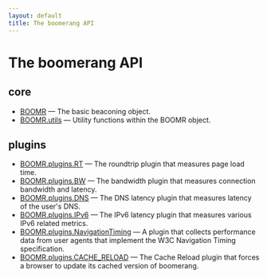```yaml
---
layout: default
title: The boomerang API
---
```


# The boomerang API

## core

-   [BOOMR](BOOMR.html) — The basic beaconing object.
-   [BOOMR.utils](BOOMR.utils.html) — Utility functions within the BOOMR
    object.

## plugins

-   [BOOMR.plugins.RT](RT.html) — The roundtrip plugin that measures
    page load time.
-   [BOOMR.plugins.BW](BW.html) — The bandwidth plugin that measures
    connection bandwidth and latency.
-   [BOOMR.plugins.DNS](DNS.html) — The DNS latency plugin that measures
    latency of the user's DNS.
-   [BOOMR.plugins.IPv6](ipv6.html) — The IPv6 latency plugin that
    measures various IPv6 related metrics.
-   [BOOMR.plugins.NavigationTiming](navtiming.html) — A plugin that
    collects performance data from user agents that implement the W3C
    Navigation Timing specification.
-   [BOOMR.plugins.CACHE\_RELOAD](cache_reload.html) — The Cache Reload
    plugin that forces a browser to update its cached version of
    boomerang.
